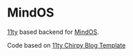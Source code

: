 # MindOS

[11ty](https://11ty.dev) based backend for [MindOS](https://mindos.in). 

Code based on [11ty Chirpy Blog Template](https://github.com/muenzpraeger/eleventy-chirpy-blog-template)

